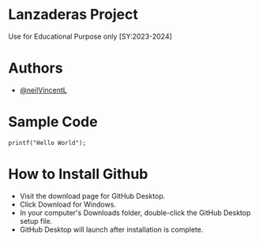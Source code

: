 # Lanzaderas Project
Use for Educational Purpose only [SY:2023-2024] 

# Authors 
- [@neilVincentL](https://github.com/neilVincentL)

# Sample Code
`printf("Hello World");`

# How to Install Github
- Visit the download page for GitHub Desktop.
- Click Download for Windows.
- In your computer's Downloads folder, double-click the GitHub Desktop setup file.
- GitHub Desktop will launch after installation is complete.